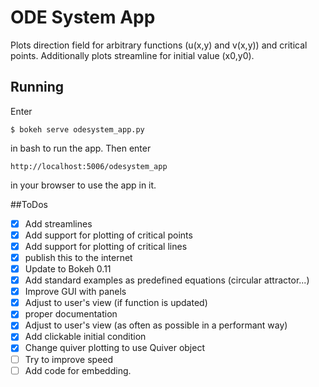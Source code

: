 # ODE System App
Plots direction field for arbitrary functions (u(x,y) and v(x,y)) and critical points. Additionally plots streamline for 
initial value (x0,y0).

## Running
Enter 
```
$ bokeh serve odesystem_app.py
```
in bash to run the app. Then enter
```
http://localhost:5006/odesystem_app
```
in your browser to use the app in it.

##ToDos
- [x] Add streamlines
- [x] Add support for plotting of critical points
- [x] Add support for plotting of critical lines
- [x] publish this to the internet
- [x] Update to Bokeh 0.11
- [x] Add standard examples as predefined equations (circular attractor...)
- [x] Improve GUI with panels
- [x] Adjust to user's view (if function is updated)
- [x] proper documentation
- [x] Adjust to user's view (as often as possible in a performant way)
- [x] Add clickable initial condition
- [x] Change quiver plotting to use Quiver object
- [ ] Try to improve speed
- [ ] Add code for embedding.
